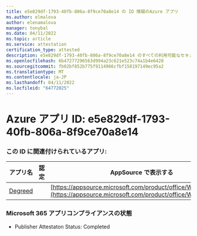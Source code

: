 ```yaml
---
title: e5e829df-1793-40fb-806a-8f9ce70a8e14 の ID 情報のAzure アプリ
ms.author: elmalova
author: elenamalova
manager: tonybal
ms.date: 04/11/2022
ms.topic: article
ms.service: attestation
certification_type: attested
description: e5e829df-1793-40fb-806a-8f9ce70a8e14 のすべての利用可能なセキュリティとコンプライアンス情報。
ms.openlocfilehash: 6b47277296563d994a23c621e523c74a1b4e6428
ms.sourcegitcommit: fb02bf852b775f9114966cfbf158197149ec95a2
ms.translationtype: MT
ms.contentlocale: ja-JP
ms.lasthandoff: 04/11/2022
ms.locfileid: "64772025"
---
```

# <a name="azure-app-id-e5e829df-1793-40fb-806a-8f9ce70a8e14"></a>Azure アプリ ID: e5e829df-1793-40fb-806a-8f9ce70a8e14


### <a name="apps-associated-with-this-id"></a>この ID に関連付けられているアプリ:
| **アプリ名** | **認定** | **AppSource で表示する** |
|--------------|---------------|-----------------------|
| [Degreed](../forward/WA200003252.md) |  | [https://appsource.microsoft.com/product/office/WA200003252](https://appsource.microsoft.com/product/office/WA200003252) |

### <a name="microsoft-365-app-compliance-status"></a>Microsoft 365 アプリコンプライアンスの状態
- Publisher Attestaton Status: Completed
